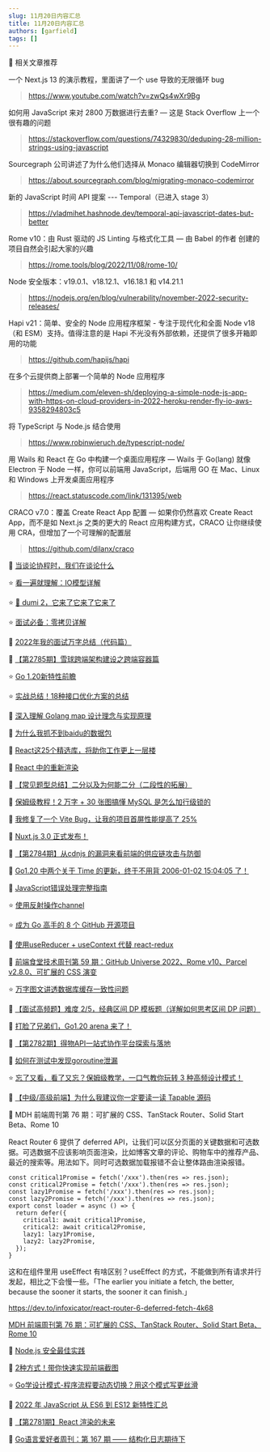 ```yaml
---
slug: 11月20日内容汇总
title: 11月20日内容汇总
authors: [garfield]
tags: []
---
```


📒 相关文章推荐

一个 Next.js 13 的演示教程，里面讲了一个 use 导致的无限循环 bug

> https://www.youtube.com/watch?v=zwQs4wXr9Bg

如何用 JavaScript 来对 2800 万数据进行去重? — 这是 Stack Overflow 上一个很有趣的问题

> https://stackoverflow.com/questions/74329830/deduping-28-million-strings-using-javascript

Sourcegraph 公司讲述了为什么他们选择从 Monaco 编辑器切换到 CodeMirror

> https://about.sourcegraph.com/blog/migrating-monaco-codemirror

新的 JavaScript 时间 API 提案 --- Temporal（已进入 stage 3）

> https://vladmihet.hashnode.dev/temporal-api-javascript-dates-but-better

Rome v10：由 Rust 驱动的 JS Linting 与格式化工具 — 由 Babel 的作者 创建的项目自然会引起大家的兴趣

> https://rome.tools/blog/2022/11/08/rome-10/

Node 安全版本：v19.0.1、v18.12.1、v16.18.1 和 v14.21.1

> https://nodejs.org/en/blog/vulnerability/november-2022-security-releases/

Hapi v21：简单、安全的 Node 应用程序框架 - 专注于现代化和全面 Node v18（和 ESM）支持。值得注意的是 Hapi 不光没有外部依赖，还提供了很多开箱即用的功能

> https://github.com/hapijs/hapi

在多个云提供商上部署一个简单的 Node 应用程序

> https://medium.com/eleven-sh/deploying-a-simple-node-js-app-with-https-on-cloud-providers-in-2022-heroku-render-fly-io-aws-9358294803c5

将 TypeScript 与 Node.js 结合使用

> https://www.robinwieruch.de/typescript-node/

用 Wails 和 React 在 Go 中构建一个桌面应用程序 — Wails 于 Go(lang) 就像 Electron 于 Node 一样，你可以前端用 JavaScript，后端用 GO 在 Mac、Linux 和 Windows 上开发桌面应用程序

> https://react.statuscode.com/link/131395/web

CRACO v7.0：覆盖 Create React App 配置 — 如果你仍然喜欢 Create React App，而不是如 Next.js 之类的更大的 React 应用构建方式，CRACO 让你继续使用 CRA，但增加了一个可理解的配置层

> https://github.com/dilanx/craco

📒 [当谈论协程时，我们在谈论什么](https://mp.weixin.qq.com/s/IO4ynnKEfy2Rt-Me7EIeqg)

⭐️ [看一遍就理解：IO模型详解](https://mp.weixin.qq.com/s/bb7C6VNbq7REP9u8PsreSg)

⭐️ [🎉 dumi 2，它来了它来了它来了](https://juejin.cn/post/7167325806778122270)

⭐️ [面试必备：零拷贝详解](https://mp.weixin.qq.com/s/qaUZ3AMA_dJkx2ZpyhJN2g)

📒 [2022年我的面试万字总结（代码篇）](https://mp.weixin.qq.com/s/UJ59FyXlpTHzj5pzXvk5bQ)

📒 [【第2785期】雪球跨端架构建设之跨端容器篇](https://mp.weixin.qq.com/s/7WU1DDoMYQzXnlstz16QJA)

⭐️ [Go 1.20新特性前瞻](https://mp.weixin.qq.com/s/z75HDSlX0PLCnvL5kAcSDw)

⭐️ [实战总结！18种接口优化方案的总结](https://mp.weixin.qq.com/s/DGP1frbIlirZ_C8Vd0OmEA)

📒 [深入理解 Golang map 设计理念与实现原理](https://juejin.cn/post/7165411921242357797)

📒 [为什么我抓不到baidu的数据包](https://juejin.cn/post/7165737844613316638)

📒 [React这25个精选库，将助你工作更上一层楼](https://mp.weixin.qq.com/s/XB786byLdrPCGo2pvDcTHw)

📒 [React 中的重新渲染](https://mp.weixin.qq.com/s/ADx8PuNvg4xVVLBeh265kw)

📒 [【常见题型总结】二分以及为何能二分（二段性的拓展）](https://mp.weixin.qq.com/s/-mw5dqVhmpdEw9xEZqigOA)

📒 [保姆级教程！2 万字 + 30 张图搞懂 MySQL 是怎么加行级锁的](https://mp.weixin.qq.com/s/KegqAAvI4KxDffforTQqKA)

📒 [我修复了一个 Vite Bug，让我的项目首屏性能提高了 25%](https://mp.weixin.qq.com/s/Gs48-JTFV_LV3g1nkEYEkA)

📒 [Nuxt.js 3.0 正式发布！](https://mp.weixin.qq.com/s/MztxJRjqMWxmCtoMAiK2eA)

📒 [【第2784期】从cdnjs 的漏洞来看前端的供应链攻击与防御](https://mp.weixin.qq.com/s/bBdO1GSH3Zr5VASCbyhjxQ)

📒 [Go1.20 中两个关于 Time 的更新，终于不用背 2006-01-02 15:04:05 了！](https://mp.weixin.qq.com/s/nBLBnh_NGh_XoN9HZh3XSw)

📒 [JavaScript错误处理完整指南](https://mp.weixin.qq.com/s/txh_oJGQFlV_VR7NsoU5nA)

⭐️ [使用反射操作channel](https://mp.weixin.qq.com/s/E4lT4SuWKIlCZd60i7vigQ)

⭐️ [成为 Go 高手的 8 个 GitHub 开源项目](https://mp.weixin.qq.com/s/2qPeqi3qdk4sqtpqo-3_Uw)

🌛 [使用useReducer + useContext 代替 react-redux](https://juejin.cn/post/7166187102135123998)

📒 [前端食堂技术周刊第 59 期：GitHub Universe 2022、Rome v10、Parcel v2.8.0、可扩展的 CSS 演变](https://juejin.cn/post/7166108391536869383)

⭐️ [万字图文讲透数据库缓存一致性问题](https://mp.weixin.qq.com/s/U87wrGsx0Eop3CbF9mlTwQ)

📒 [【面试高频题】难度 2/5，经典区间 DP 模板题（详解如何思考区间 DP 问题）](https://mp.weixin.qq.com/s/RuIKpDEuxkhhKiTeVRMXng)

📒 [打脸了兄弟们，Go1.20 arena 来了！](https://mp.weixin.qq.com/s/6w0YO5l3_69A9z3KRYEizA)

📒 [【第2782期】得物API一站式协作平台探索与落地](https://mp.weixin.qq.com/s/PFRJEjxzyLAefWSdniwDoQ)

📒 [如何在测试中发现goroutine泄漏](https://mp.weixin.qq.com/s/zlqZ-4EdzMNt3iubMknKLA)

⭐️ [忘了又看，看了又忘？保姆级教学，一口气教你玩转 3 种高频设计模式！](https://mp.weixin.qq.com/s/yyoaDbKsvhdZbAL8T2V-zg)

📒 [【中级/高级前端】为什么我建议你一定要读一读 Tapable 源码](https://juejin.cn/post/7164175171358556173)

📒 MDH 前端周刊第 76 期：可扩展的 CSS、TanStack Router、Solid Start Beta、Rome 10

React Router 6 提供了 deferred API，让我们可以区分页面的关键数据和可选数据。可选数据不应该影响页面渲染，比如博客文章的评论、购物车中的推荐产品、最近的搜索等。用法如下。同时可选数据加载报错不会让整体路由渲染报错。

```tsx
const critical1Promise = fetch('/xxx').then(res => res.json);
const critical2Promise = fetch('/xxx').then(res => res.json);
const lazy1Promise = fetch('/xxx').then(res => res.json);
const lazy2Promise = fetch('/xxx').then(res => res.json);
export const loader = async () => {
  return defer({
    critical1: await critical1Promise,
    critical2: await critical2Promise,
    lazy1: lazy1Promise,
    lazy2: lazy2Promise,
  });
}
```

这和在组件里用 useEffect 有啥区别？useEffect 的方式，不能做到所有请求并行发起，相比之下会慢一些。「The earlier you initiate a fetch, the better, because the sooner it starts, the sooner it can finish.」

https://dev.to/infoxicator/react-router-6-deferred-fetch-4k68

[MDH 前端周刊第 76 期：可扩展的 CSS、TanStack Router、Solid Start Beta、Rome 10](https://mp.weixin.qq.com/s/WCXEEe0TgQloYXjwt8rKMg)

📒 [Node.js 安全最佳实践](https://mp.weixin.qq.com/s/2CBGgtja04NnOerpKfk0Ug)

📒 [2种方式！带你快速实现前端截图](https://mp.weixin.qq.com/s/4XcnrLk8jYUq56uLSsOMJQ)

⭐️ [Go学设计模式-程序流程要动态切换？用这个模式写更丝滑](https://mp.weixin.qq.com/s/G7r6abAzKXuite8-E8I12Q)

📒 [2022 年 JavaScript 从 ES6 到 ES12 新特性汇总](https://mp.weixin.qq.com/s/r0MnWSMih3mYAaWFalM-Zw)

📒 [【第2781期】React 渲染的未来](https://mp.weixin.qq.com/s/d0Sh0tanTJ6x0jsXcA4PFQ)

📒 [Go语言爱好者周刊：第 167 期 —— 结构化日志期待下](https://mp.weixin.qq.com/s/n0ETtaQz3r3l0Wx4Y79E9A)
